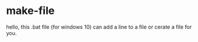 # make-file
hello,
this .bat file (for windows 10) can add a line to a file or cerate a file for you.
